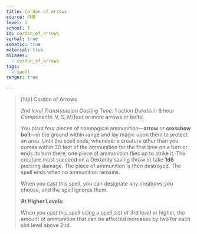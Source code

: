 ```yaml
---
title: Cordon of Arrows
source: PHB
level: 2
school: T
id: cordon_of_arrows
verbal: true
somatic: true
material: true
aliases:
  - cordon_of_arrows
tags:
  - spell
ranger: true

---
```

>[!tip] Cordon of Arrows
>
> *2nd level Transmutaion*
> *Casting Time:* 1 action
> *Duration:* 8 hour
> *Components:* V, S, M(four or more arrows or bolts)
>
>You plant four pieces of nonmagical ammunition—**arrow** or **crossbow bolt**—in the ground within range and lay magic upon them to protect an area. Until the spell ends, whenever a creature other than you comes within 30 feet of the ammunition for the first time on a turn or ends its turn there, one piece of ammunition flies up to strike it. The creature must succeed on a Dexterity saving throw or take **1d6** piercing damage. The piece of ammunition is then destroyed. The spell ends when no ammunition remains.
>
>When you cast this spell, you can designate any creatures you choose, and the spell ignores them.
>
>**At Higher Levels:**
>
>When you cast this spell using a spell slot of 3rd level or higher, the amount of ammunition that can be affected increases by two for each slot level above 2nd.
>

